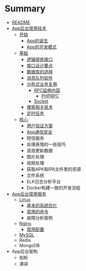 # Summary

* [README](README.md)
* [App后台常用技术](chapter1.md)
  * [开始](开始.md)
    * [App的诞生](入门/appde-dan-sheng.md)
    * [App的开发模式](入门/appde-kai-fa-mo-shi.md)
  * [基础](基础.md)
    * [逻辑提炼接口](基础/luo-ji-ti-lian-jie-kou.md)
    * [接口设计要点](基础/jie-kou-she-ji-yao-dian.md)
    * [数据库的选择](基础/shu-ju-ku-de-xuan-ze.md)
    * [消息队列软件](基础/xiao-xi-dui-lie-ruan-jian.md)
    * [分布式业务复用](基础/fen-bu-shi-ye-wu-fu-yong.md)
      * [RPC延伸内容](基础/fen-bu-shi-ye-wu-fu-yong/rpcyan-shen-nei-rong.md)
        * [PHPRPC](基础/fen-bu-shi-ye-wu-fu-yong/rpcyan-shen-nei-rong/phprpc.md)
      * [Socket](基础/fen-bu-shi-ye-wu-fu-yong/socket.md)
    * [搜索相关技术](基础/sou-suo-xiang-guan-ji-zhu.md)
    * [定时任务](基础/ding-shi-ren-wu.md)
  * [核心](核心.md)
    * [用户验证方案](核心/yong-hu-yan-zheng-fang-an.md)
    * [App通信安全](核心/apptong-xin-an-quan.md)
    * 短信服务
    * 处理表情的一些技巧
    * 高效更新数据
    * 图片处理
    * 视频处理
    * 获取APK和IPA文件里的资源
    * 文件系统
    * ELK日志分析平台
    * Docker构建一致的开发流程
* [App后台常用服务](apphou-tai-chang-yong-fu-wu.md)
  * [Linux](apphou-tai-chang-yong-fu-wu/linux.md)
    * [基本的系统优化](apphou-tai-chang-yong-fu-wu/linux/ji-ben-de-xi-tong-you-hua.md)
    * [常用的命令](apphou-tai-chang-yong-fu-wu/linux/chang-yong-de-ming-ling.md)
    * 故障分析案例
  * [Nginx](apphou-tai-chang-yong-fu-wu/nginx.md)
    * [常用配置](apphou-tai-chang-yong-fu-wu/nginx/chang-yong-pei-zhi.md)
  * [MySQL](apphou-tai-chang-yong-fu-wu/mysql.md)
  * Redis
  * MongoDB
* App后台架构
  * 剖析
  * 演讲

